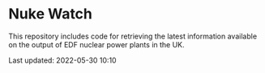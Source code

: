 # Nuke Watch

This repository includes code for retrieving the latest information available on the output of EDF nuclear power plants in the UK.

Last updated: 2022-05-30 10:10